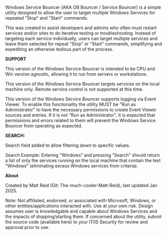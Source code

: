 Windows Service Bouncer (AKA OB Bouncer / Service Bouncer) is a simple utility designed to allow the user to target multiple Windows Services for repeated "Stop" and "Start" commands. 

This was created to assist developers and admins who often must restart services and/or sites to do iterative testing or troubleshooting. Instead of targeting each service individually, users can target multiple services and leave them selected for repeat "Stop" or "Start" commands, simplifying and expediting an otherwise tedious part of the process.

**SUPPORT**

This version of the Windows Service Bouncer is intended to be CPU and Win version agnostic, allowing it to run from servers or workstations.

This version of the Windows Service Bouncer targets services on the local machine only. Remote service control is not supported at this time.

This version of the Windows Service Bouncer supports logging via Event Viewer. To enable this functionality the utility MUST be "Run as Administrator" to have the necessary permissions to create Event Viewer sources and entries. If it is not "Run as Administrator", it is expected that permissions and errors related to them will prevent the Windows Service Bouncer from operating as expected. 

**SEARCH:**

Search field added to allow filtering down to specific values.

Search Example: Entering "Windows" and pressing "Search" should return a list of only the services running on the local machine that contain the text "Windows" (eliminating excess Windows services from criteria). 

**About**

Created by Matt Reid (Git: The-much-cooler-Matt-Reid), last updated Jan 2025.

Note: Not affiliated, endorsed, or associated with Microsoft, Windows, or other entities/applications interacted with. 
Use at your own risk. Design assumes user is knowledgable and capable about Windows Services and the impacts of stopping/starting them.
If concerned about the utility, submit the source code (available here) to your IT/IS Security for review and approval prior to use.
